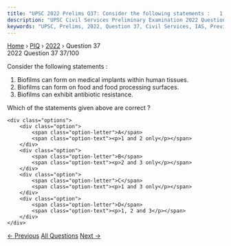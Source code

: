 ```yaml
---
title: "UPSC 2022 Prelims Q37: Consider the following statements :   1. Biofilms can form o..."
description: "UPSC Civil Services Preliminary Examination 2022 Question 37 with options and answer"
keywords: "UPSC, Prelims, 2022, Question 37, Civil Services, IAS, Previous Year Questions"
---
```


<nav class="breadcrumb">
    <a href="../../">Home</a>
    <span>›</span>
    <a href="../">PIQ</a>
    <span>›</span>
    <a href="./">2022</a>
    <span>›</span>
    <span>Question 37</span>
</nav>

<div class="question-header">
    <div class="question-meta">
        <span class="year-badge">2022</span>
        <span class="question-number">Question 37</span>
        <span class="progress">37/100</span>
    </div>
    <div class="progress-bar">
        <div class="progress-fill" style="width: 37.0%"></div>
    </div>
</div>

<div class="question-content">
    <div class="question-text">
        <p>Consider the following statements :</p>
<ol>
<li>Biofilms can form on medical implants within human tissues.</li>
<li>Biofilms can form on food and food processing surfaces.</li>
<li>Biofilms can exhibit antibiotic resistance.</li>
</ol>
<p>Which of the statements given above are correct ?</p>
    </div>
    
    <div class="options">
        <div class="option">
            <span class="option-letter">A</span>
            <span class="option-text"><p>1 and 2 only</p></span>
        </div>
        <div class="option">
            <span class="option-letter">B</span>
            <span class="option-text"><p>2 and 3 only</p></span>
        </div>
        <div class="option">
            <span class="option-letter">C</span>
            <span class="option-text"><p>1 and 3 only</p></span>
        </div>
        <div class="option">
            <span class="option-letter">D</span>
            <span class="option-text"><p>1, 2 and 3</p></span>
        </div>
    </div>
</div>

<div class="question-nav">
    <a href="../q036-consider-the-following-communication-technologies/" class="nav-btn prev">← Previous</a>
    <a href="../" class="nav-btn center">All Questions</a>
    <a href="../q038-consider-the-following-statements-in-respect-of-pr/" class="nav-btn next">Next →</a>
</div>
